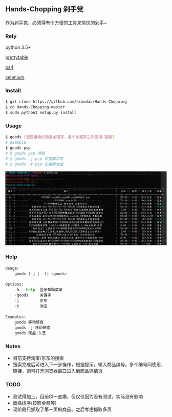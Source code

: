 ## Hands-Chopping 剁手党

作为剁手党，必须得有个方便的工具来愉快的剁手~

### Rely

python 3.5+

[prettytable](https://pypi.python.org/pypi/PrettyTable)

[bs4](https://pypi.python.org/pypi/beautifulsoup4)

[selenium](www.seleniumhq.org/)

### Install

```bash
$ git clone https://github.com/ecmadao/Hands-Chopping
$ cd Hands-Chopping-master
$ sudo python3 setup.py install
```

### Usage

```bash
$ goods [想要搜索的商品关键字，各个关键字之间使用-链接]
# example
$ goods psp
# $ goods psp-港版
# $ goods -j psp 仅搜索京东
# $ goods -t psp 仅搜索淘宝
```

![search psp](./example.png)

### Help

```python
Usage:
    goods [-j | -t] <goods>

Options:
    -h --help  显示帮助菜单
    -goods     关键字
    -j         京东
    -t         淘宝

Examples:
    goods 移动硬盘
    goods -j 移动硬盘
    goods 硬盘-东芝
```

### Notes

- 目前支持淘宝/京东的搜索
- 搜索完成后可进入下一步操作，根据提示，输入商品编号。多个编号间使用`,`链接，则可打开浏览器窗口进入到商品详情页

### TODO

- 测试得加上，目前CI一直爆。但仅仅因为没有测试，实际没有影响
- 商品排序(按照金额等)
- 现阶段只抓取了第一页的商品。之后考虑抓取多页